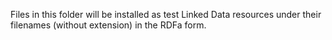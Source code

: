 Files in this folder will be installed as test Linked Data resources under their filenames (without extension) in the RDFa form.